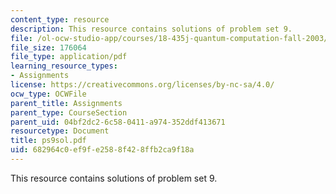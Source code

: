 ```yaml
---
content_type: resource
description: This resource contains solutions of problem set 9.
file: /ol-ocw-studio-app/courses/18-435j-quantum-computation-fall-2003/682964c0ef9fe2588f428ffb2ca9f18a_ps9sol.pdf
file_size: 176064
file_type: application/pdf
learning_resource_types:
- Assignments
license: https://creativecommons.org/licenses/by-nc-sa/4.0/
ocw_type: OCWFile
parent_title: Assignments
parent_type: CourseSection
parent_uid: 04bf2dc2-6c58-0411-a974-352ddf413671
resourcetype: Document
title: ps9sol.pdf
uid: 682964c0-ef9f-e258-8f42-8ffb2ca9f18a
---
```

This resource contains solutions of problem set 9.